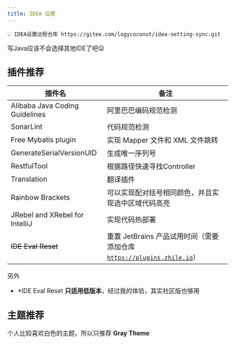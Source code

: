```yaml
---
title: IDEA 设置
---
```


```
💡 IDEA设置远程仓库 https://gitee.com/logycoconut/idea-setting-sync.git
```

写Java应该不会选择其他IDE了吧😛

## 插件推荐

| 插件名                            | 备注                                                                                  |
| ------------------------------ | ----------------------------------------------------------------------------------- |
| Alibaba Java Coding Guidelines | 阿里巴巴编码规范检测                                                                          |
| SonarLint                      | 代码规范检测                                                                              |
| Free Mybatis plugin            | 实现 Mapper 文件和 XML 文件跳转                                                              |
| GenerateSerialVersionUID       | 生成唯一序列号                                                                             |
| RestfulTool                    | 根据路径快速寻找Controller                                                                  |
| Translation                    | 翻译插件                                                                                |
| Rainbow Brackets               | 可以实现配对括号相同颜色，并且实现选中区域代码高亮                                                           |
| JRebel and XRebel for IntelliJ | 实现代码热部署                                                                             |
| ~~IDE Eval Reset~~             | 重置 JetBrains 产品试用时间（需要添加仓库 [`https://plugins.zhile.io`](https://plugins.zhile.io/)） |

另外

- *IDE Eval Reset **只适用低版本**，经过我的体验，其实社区版也够用

## 主题推荐

个人比较喜欢白色的主题，所以只推荐 **Gray Theme**
